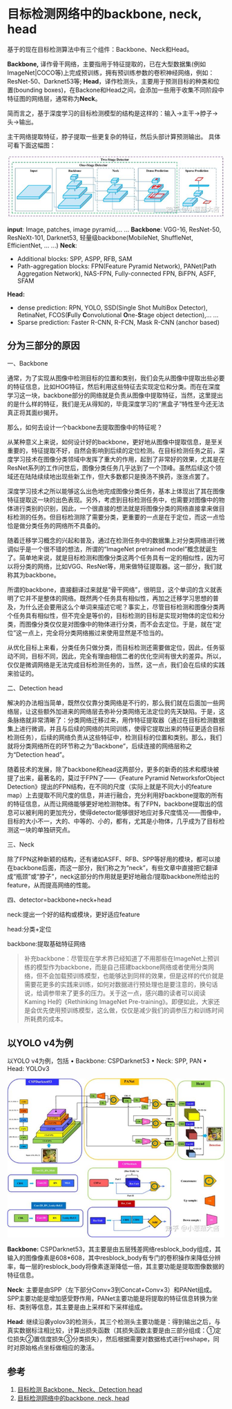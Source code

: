 # 目标检测网络中的backbone, neck, head

基于的现在目标检测算法中有三个组件：Backbone、Neck和Head。

**Backbone,** 译作骨干网络，主要指用于特征提取的，已在大型数据集(例如ImageNet|COCO等)上完成预训练，拥有预训练参数的卷积神经网络，例如：ResNet-50、Darknet53等;
**Head**，译作检测头，主要用于预测目标的种类和位置(bounding boxes)，在Backone和Head之间，会添加一些用于收集不同阶段中特征图的网络层，通常称为**Neck**。

简而言之，基于深度学习的目标检测模型的结构是这样的：输入->主干->脖子->头->输出。

主干网络提取特征，脖子提取一些更复杂的特征，然后头部计算预测输出。
具体可看下面这幅图：

![img](backbone_neck_head.assets/v2-b0dbf2793374cc74a9022fabcc57c198_720w.jpg)

**input**: Image, patches, image pyramid,... ...
**Backbone**: VGG-16, ResNet-50, ResNeXt-101, Darknet53, 轻量级backbone(MobileNet, ShuffleNet, EfficientNet, ... ...)
**Neck**:

- Additional blocks: SPP, ASPP, RFB, SAM
- Path-aggregation blocks: FPN(Feature Pyramid Network), PANet(Path Aggregation Network), NAS-FPN, Fully-connected FPN, BiFPN, ASFF, SFAM

**Head:**

- dense prediction: RPN, YOLO, SSD(Single Shot MultiBox Detector), RetinaNet, FCOS(**F**ully **C**onvolutional **O**ne-**S**tage object detection),... ...
- Sparse prediction: Faster R-CNN, R-FCN, Mask R-CNN (anchor based)

## 分为三部分的原因

一、Backbone

通常，为了实现从图像中检测目标的位置和类别，我们会先从图像中提取出些必要的特征信息，比如HOG特征，然后利用这些特征去实现定位和分类。而在在深度学习这一块，backbone部分的网络就是负责从图像中提取特征，当然，这里提出的是什么样的特征，我们是无从得知的，毕竟深度学习的“黑盒子”特性至今还无法真正将其面纱揭开。

那么，如何去设计一个backbone去提取图像中的特征呢？

从某种意义上来说，如何设计好的backbone，更好地从图像中提取信息，是至关重要的，特征提取不好，自然会影响到后续的定位检测。在目标检测任务之前，深度学习技术在图像分类领域中发挥了重大的作用，起到了非常好的效果，尤其是在ResNet系列的工作问世后，图像分类任务几乎达到了一个顶峰。虽然后续这个领域还在陆陆续续地出现些新工作，但大多数都只是换汤不换药，涨涨点罢了。

深度学习技术之所以能够这么出色地完成图像分类任务，基本上体现出了其在图像特征提取这一块的出色表现。另外，考虑到目标检测任务中，也需要对图像中的物体进行类别的识别，因此，一个很直接的想法就是将图像分类的网络直接拿来做目标检测的任务。但目标检测除了需要分类，更重要的一点是在于定位，而这一点恰恰是做分类任务的网络所不具备的。

随着迁移学习概念的兴起和普及，通过在检测任务中的数据集上对分类网络进行微调似乎是一个很不错的想法，所谓的“ImageNet pretrained model”概念就诞生了。简单地来说，就是目标检测和图像分类这两个任务具有一定的相似性，因为可以将分类的网络，比如VGG、ResNet等，用来做特征提取器。这一部分，我们就称其为backbone。

所谓的backbone，直接翻译过来就是“骨干网络”，很明显，这个单词的含义就表明了它并不是整体的网络。既然两个任务具有相似性，再加之迁移学习思想的普及，为什么还会要用这么个单词来描述它呢？事实上，尽管目标检测和图像分类两个任务具有相似性，但不完全是等价的，目标检测的目标是实现对物体的定位和分类，而图像分类仅仅是对图像中的物体进行分类，而不会去定位。于是，就在“定位”这一点上，完全将分类网络搬过来使用显然是不恰当的。

从优化目标上来看，分类任务只做分类，而目标检测还需要做定位，因此，任务驱动不同，目标不同，因此，完全有理由相信二者的优化空间有很大的差异。所以，仅仅是微调网络是无法完成目标检测任务的，当然，这一点，我们会在后续的实践来验证的。

 

二、Detection head

解决的办法相当简单，既然仅仅靠分类网络是不行的，那么我们就在后面加一些网络层，让这些额外加进来的网络层去弥补分类网络无法定位的先天缺陷。于是，这条脉络就非常清晰了：分类网络迁移过来，用作特征提取器（通过在目标检测数据集上进行微调，并且与后续的网络的共同训练，使得它提取出来的特征更适合目标检测任务），后续的网络负责从这些特征中，检测目标的位置和类别。那么，我们就将分类网络所在的环节称之为“Backbone”，后续连接的网络层称之为“Detection head”。

随着技术的发展，除了backbone和head这两部分，更多的新奇的技术和模块被提了出来，最著名的，莫过于FPN了——《Feature Pyramid NetworksforObject Detection》提出的FPN结构，在不同的尺度（实际上就是不同大小的feature map）上去提取不同尺度的信息，并进行融合，充分利用好backbone提取的所有的特征信息，从而让网络能够更好地检测物体。有了FPN，backbone提取出的信息可以被利用的更加充分，使得detector能够很好地应对多尺度情况——图像中，目标的大小不一，大的、中等的、小的，都有，尤其是小物体，几乎成为了目标检测这一块的单独研究点。

 

三、Neck

除了FPN这种新颖的结构，还有诸如ASFF、RFB、SPP等好用的模块，都可以接在backbone后面，而这一部分，我们称之为“neck”，有些文章中直接把它翻译成“瓶颈”或“脖子”，neck这部分的作用就是更好地融合/提取backbone所给出的feature，从而提高网络的性能。

四、detector=backbone+neck+head

neck:提出一个好的结构或模块，更好适应feature

head:分类+定位

backbone:提取基础特征网络

> 补充backbone：尽管现在学术界已经知道了不用那些在ImageNet上预训练的模型作为backbone，而是自己搭建backbone网络或者使用分类网络，但不会加载预训练模型，也能够达到同样的效果，但是这样的代价就是需要花更多的实践来训练，如何对数据进行预处理也是要注意的，换句话说，给调参带来了更多的压力。关于这一点，感兴趣的读者可以阅读Kaming He的《Rethinking ImageNet Pre-training》。即便如此，大家还是会优先使用预训练模型，这么做，仅仅是减少我们的调参压力和训练时间所耗费的成本。

## 以YOLO v4为例

以YOLO v4为例，包括
• Backbone: CSPDarknet53
• Neck: SPP, PAN
• Head: YOLOv3

![img](backbone_neck_head.assets/v2-f1ef29643e5b9b868360a4157e2d81da_720w.jpg)

**Backbone:** CSPDarknet53，其主要是由五层残差网络resblock_body组成，其输入的图像像素是608*608，其中resblock_body有专门的卷积操作来降低分辨率，每一层的resblock_body将像素逐渐降低一倍，其主要功能是提取图像数据的特征信息。

**Neck**: 主要是由SPP（左下部分Conv×3到Concat+Conv×3）和PANet组成。SPP主要功能是增加感受野作用，PANet主要功能是将提取的特征信息转换为坐标、类别等信息，其主要是由上采样和下采样组成。

**Head**: 继续沿袭yolov3的检测头，其三个检测头主要功能是：得到输出之后，与真实数据标注相比较，计算出损失函数（其损失函数主要是由三部分组成：①定位损失②置信度损失③分类损失），然后根据需要对数据格式进行reshape，同时对原始格点坐标做相应的激活。

## 参考

1. [目标检测 Backbone、Neck、Detection head](https://blog.csdn.net/qq_19707521/article/details/109379072)
2. [目标检测网络中的backbone, neck, head](https://zhuanlan.zhihu.com/p/526036013)
